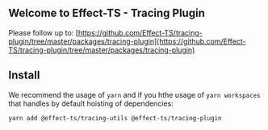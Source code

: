 ## Welcome to Effect-TS - Tracing Plugin

Please follow up to: [https://github.com/Effect-TS/tracing-plugin/tree/master/packages/tracing-plugin](https://github.com/Effect-TS/tracing-plugin/tree/master/packages/tracing-plugin)

## Install

We recommend the usage of `yarn` and if you hthe usage of `yarn workspaces` that handles by default hoisting of dependencies:

```sh
yarn add @effect-ts/tracing-utils @effect-ts/tracing-plugin
```
